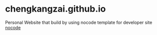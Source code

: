 # chengkangzai.github.io
Personal Website that build by using nocode template for developer site [nocode](https://mytemplate.xyz/) 